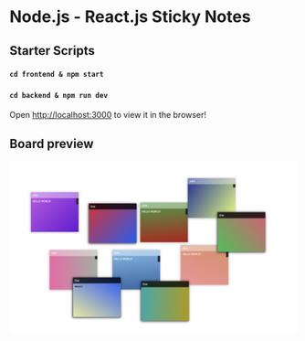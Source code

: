 # Node.js - React.js Sticky Notes

## Starter Scripts

#### `cd frontend & npm start`

#### `cd backend & npm run dev`

Open [http://localhost:3000](http://localhost:3000) to view it in the browser!

## Board preview

![Screenshot](screenshot.png)
